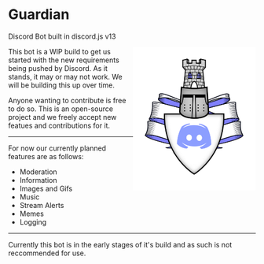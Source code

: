 # Guardian
Discord Bot built in discord.js v13

<img align="right" width="250" src="Guardian.png">

This bot is a WIP build to get us started with the new requirements being pushed by Discord. As it stands, it may or may not work. 
We will be building this up over time.

Anyone wanting to contribute is free to do so. This is an open-source project and we freely accept new featues and contributions for it.

---

For now our currently planned features are as follows:

 * Moderation
 * Information
 * Images and Gifs
 * Music
 * Stream Alerts
 * Memes
 * Logging
 
 ---

 Currently this bot is in the early stages of it's build and as such is not reccommended for use.

